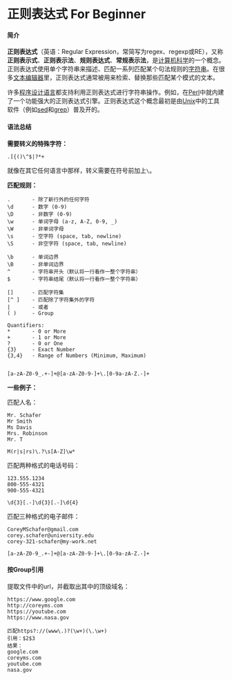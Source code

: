 # 正则表达式 For Beginner


#### 简介

**正则表达式**（英语：Regular Expression，常简写为regex、regexp或RE），又称**正则表示式**、**正则表示法**、**规则表达式**、**常规表示法**，是[计算机科学](https://zh.wikipedia.org/wiki/计算机科学)的一个概念。正则表达式使用单个字符串来描述、匹配一系列匹配某个句法规则的[字符串](https://zh.wikipedia.org/wiki/字符串)。在很多[文本编辑器](https://zh.wikipedia.org/wiki/文本编辑器)里，正则表达式通常被用来检索、替换那些匹配某个模式的文本。

许多[程序设计语言](https://zh.wikipedia.org/wiki/程序设计语言)都支持利用正则表达式进行字符串操作。例如，在[Perl](https://zh.wikipedia.org/wiki/Perl)中就内建了一个功能强大的正则表达式引擎。正则表达式这个概念最初是由[Unix](https://zh.wikipedia.org/wiki/Unix)中的工具软件（例如[sed](https://zh.wikipedia.org/wiki/Sed)和[grep](https://zh.wikipedia.org/wiki/Grep)）普及开的。

#### 语法总结

**需要转义的特殊字符：**

```
.[{()\^$|?*+
```

就像在其它任何语言中那样，转义需要在符号前加上`\`。

**匹配规则：**

```
.       - 除了新行外的任何字符
\d      - 数字 (0-9)
\D      - 非数字 (0-9)
\w      - 单词字母 (a-z, A-Z, 0-9, _)
\W      - 非单词字母
\s      - 空字符 (space, tab, newline)
\S      - 非空字符 (space, tab, newline)

\b      - 单词边界
\B      - 非单词边界
^       - 字符串开头（默认将一行看作一整个字符串）
$       - 字符串结尾（默认将一行看作一整个字符串）

[]      - 匹配字符集
[^ ]    - 匹配除了字符集外的字符
|       - 或者
( )     - Group

Quantifiers:
*       - 0 or More
+       - 1 or More
?       - 0 or One
{3}     - Exact Number
{3,4}   - Range of Numbers (Minimum, Maximum)


[a-zA-Z0-9_.+-]+@[a-zA-Z0-9-]+\.[0-9a-zA-Z.-]+
```



**一些例子：**

匹配人名：

```
Mr. Schafer
Mr Smith
Ms Davis
Mrs. Robinson
Mr. T

M(r|s|rs)\.?\s[A-Z]\w*
```

匹配两种格式的电话号码：

```321-555-4321
123.555.1234
800-555-4321
900-555-4321

\d{3}[.-]\d{3}[.-]\d{4}
```

匹配三种格式的电子邮件：

```
CoreyMSchafer@gmail.com
corey.schafer@university.edu
corey-321-schafer@my-work.net

[a-zA-Z0-9_.+-]+@[a-zA-Z0-9-]+\.[0-9a-zA-Z.-]+
```



#### 按Group引用

提取文件中的url，并截取出其中的顶级域名：

```
https://www.google.com
http://coreyms.com
https://youtube.com
https://www.nasa.gov

匹配https?://(www\.)?(\w+)(\.\w+)
引用：$2$3
结果：
google.com
coreyms.com
youtube.com
nasa.gov
```


